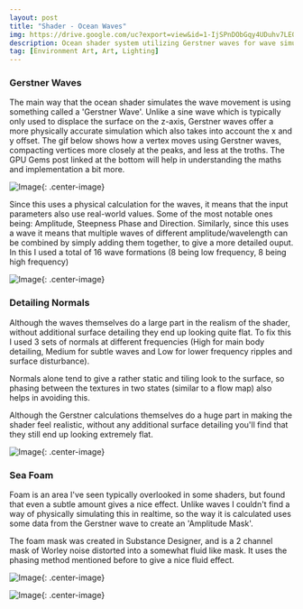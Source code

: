 ```yaml
---
layout: post
title: "Shader - Ocean Waves"
img: https://drive.google.com/uc?export=view&id=1-IjSPnDObGqy4UDuhv7LE0fOOmBGth8o # Add image post (optional)
description: Ocean shader system utilizing Gerstner waves for wave simulation and foam calculation.
tag: [Environment Art, Art, Lighting]
---
```

### Gerstner Waves

The main way that the ocean shader simulates the wave movement is using something called a 'Gerstner Wave'. Unlike a sine wave which is typically only used to displace the surface on the z-axis, Gerstner waves offer a more physically accurate simulation which  also takes into account the x and y offset. The gif below shows how a vertex moves using Gerstner waves, compacting vertices more closely at the peaks, and less at the troths. The GPU Gems post linked at the bottom will help in understanding the maths and implementation a bit more.

![Image](https://drive.google.com/uc?export=view&id=1jP5Ggr2S_bJgVXvgMqKgcYcXdjoByMFJ){: .center-image}

Since this uses a physical calculation for the waves, it means that the input parameters also use real-world values. Some of the most notable ones being: Amplitude, Steepness Phase and Direction. Similarly, since this uses a wave it means that multiple waves of different amplitude/wavelength can be combined by simply adding them together, to give a more detailed ouput. In this I used a total of 16 wave formations (8 being low frequency, 8 being high frequency)

![Image](https://drive.google.com/uc?export=view&id=1xNfy3WJ3q-TK8G5yNUbJ1EKzw4n-Be5K){: .center-image}

### Detailing Normals

Although the waves themselves do a large part in the realism of the shader, without additional surface detailing they end up looking quite flat. To fix this I used 3 sets of normals at different frequencies (High for main body detailing, Medium for subtle waves and Low for lower frequency ripples and surface disturbance).


Normals alone tend to give a rather static and tiling look to the surface, so phasing between the textures in two states (similar to a flow map) also helps in avoiding this.

Although the Gerstner calculations themselves do a huge part in making the shader feel realistic, without any additional surface detailing you'll find that they still end up looking extremely flat.

![Image](https://drive.google.com/uc?export=view&id=1tlYHyBKDiTu3Hg0sk6NpdYoJBg008gD6){: .center-image}

### Sea Foam
Foam is an area I've seen typically overlooked in some shaders, but found that even a subtle amount gives a nice effect. Unlike waves I couldn't find a way of physically simulating this in realtime, so the way it is calculated uses some data from the Gerstner wave to create an 'Amplitude Mask'.


The foam mask was created in Substance Designer, and is a 2 channel mask of Worley noise distorted into a somewhat fluid like mask. It uses the phasing method mentioned before to give a nice fluid effect.

![Image](https://drive.google.com/uc?export=view&id=1y3vZWRtOQWDcNI3p9P8fgHT81GUvWE5X){: .center-image}

![Image](https://drive.google.com/uc?export=view&id=1ojR1ZiuAgUlkfJErHAFZiossCpaxBj4e){: .center-image}